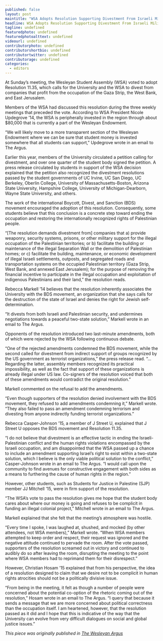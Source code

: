 ```yaml
---
published: false
layout: post
maintitle: "WSA Adopts Resolution Supporting Divestment From Israeli Military Occupation of Palestine - {Young}ist"
headline: WSA Adopts Resolution Supporting Divestment From Israeli Military Occupation of Palestine
tagline: undefined
featuredphoto: undefined
featuredphotoalttext: undefined
videourl: undefined
contributorphoto: undefined
contributorshortbio: undefined
contributortwitter: undefined
contributorage: undefined
categories: 
  - editors
---
```


At Sunday’s meeting, the Wesleyan Student Assembly (WSA) voted to adopt Resolution 11.35, which calls for the University and the WSA to divest from companies that profit from the occupation of the Gaza Strip, the West Bank, and East Jerusalem.

Members of the WSA had discussed this resolution during the three weekly meetings that preceded the vote. According to WSA President Nicole Updegrove ’14, the WSA is peripherally invested in the region through about $80,000 that is currently a part of the Wesleyan Endowment.

“We will likely move to a more transparent section of the Wesleyan Endowment where we can be sure that student money is invested somewhere that all students can support,” Updegrove wrote in an email to The Argus.

Earlier this year, members of the University circulated a petition calling for divestment, and over one quarter of the student body signed the petition. A press release circulated by students in support of the WSA decision explained that the petition also recognized the divestment resolutions passed by the student governments of UC Irvine, UC San Diego, UC Berkeley, Oberlin College, University of Massachusetts-Boston, Arizona State University, Hampshire College, University of Michigan-Dearborn, Wayne State University, and others.

The work of the international Boycott, Divest, and Sanction (BDS) movement encouraged the adoption of this resolution. Consequently, some students believe that this conclusion is a concrete step toward ending the occupation and restoring the internationally recognized rights of Palestinian people.

“[The resolution demands divestment from] companies that a) provide weaponry, security systems, prisons, or other military support for the illegal occupation of the Palestinian territories; or b) facilitate the building or maintenance of the illegal Separation Wall or the demolition of Palestinian homes; or c) facilitate the building, maintenance, or economic development of illegal Israeli settlements, outposts, and segregated roads and transportation systems on the occupied Palestinian territory (Gaza Strip, West Bank, and annexed East Jerusalem); for the purpose of removing the financial incentive to participate in the illegal occupation and exploitation of indigenous Palestinians and their land,” the resolution reads.

Rebecca Markell ’14 believes that the resolution inherently associates the University with the BDS movement, an organization that she says calls for the destruction of the state of Israel and denies the right for Jewish self-determination.

“It divests from both Israeli and Palestinian security, and undermines negotiations towards a peaceful two-state solution,” Markell wrote in an email to The Argus.

Opponents of the resolution introduced two last-minute amendments, both of which were rejected by the WSA following continuous debate.

“One of the rejected amendments condemned the BDS movement, while the second called for divestment from indirect support of groups recognized by the US government as terrorist organizations,” the press release read. “…Regarding the latter, assembly members recognized its practical impossibility, as well as the fact that support of these organizations is already illegal under US law. Co-signers of the resolution voiced that both of these amendments would contradict the original resolution.”

Markell commented on the refusal to add the amendments.

“Even though supporters of the resolution denied involvement with the BDS movement, they refused to add amendments condemning it,” Markell wrote. “They also failed to pass an amendment condemning terrorism and divesting from anyone indirectly funding terrorist organizations.”

Rebecca Casper-Johnson ’15, a member of J Street U, explained that J Street U opposes the BDS movement and Resolution 11.35.

“I do not believe that divestment is an effective tactic in ending the Israeli-Palestinian conflict and the human rights violations encompassed by the Israeli occupation, and am disappointed that the WSA passed up a chance to include an amendment supporting Israel’s right to exist within a two-state solution, which I believe is the only viable political solution to the conflict,” Casper-Johnson wrote in an email to The Argus. “I would call upon the community to find avenues for constructive engagement with both sides as a means to furthering the cause of human rights in the region.”

However, other students, such as Students for Justice in Palestine (SJP) member JJ Mitchell ’15, were in firm support of the resolution.

“The WSA’s vote to pass the resolution gives me hope that the student body cares about where our money is going and refuses to be complicit in funding an illegal colonial project,” Mitchell wrote in an email to The Argus.

Markell explained that she felt that the meeting’s atmosphere was hostile.

“Every time I spoke, I was laughed at, shushed, and mocked (by other attendees, not WSA members),” Markell wrote. “When WSA members attempted to keep order and respect, their request was ignored and the negative attitude continued to pervade the room. After the vote passed, supporters of the resolution screamed out in victory and continued to audibly do so after leaving the room, disrupting the meeting to the point where WSA members had to reprimand them for their disrespect.”

However, Christian Hosam ’15 explained that from his perspective, the idea of a resolution designed to claim that we desire not to be complicit in human rights atrocities should not be a politically divisive issue.

“From being in the meeting, it felt as though a number of people were concerned about the potential co-option of the rhetoric coming out of the resolution,” Hosam wrote in an email to The Argus. “I query that because it sends a message that we are more concerned about political correctness than the occupation itself. I am heartened, however, that the resolution passed as it did and I hope that this is indicative of the way that the University can evolve from very difficult dialogues on social and global justice issues.”

_This piece was originally published in [The Wesleyan Argus](http://wesleyanargus.com/2014/05/05/wsa-resolution-concerning-wesleyan-divestment-from-companies-profiting-from-or-contributing-to-illegal-occupation-of-palestine/)_